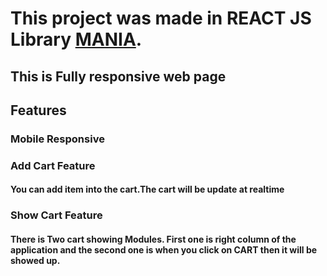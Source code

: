 # This project was made in REACT JS Library [MANIA](https://mania-infoware.netlify.app/).
## This is Fully responsive web page 
## Features
### Mobile Responsive
### Add Cart Feature
#### You can add item into the cart.The cart will be update at realtime 
### Show Cart Feature
#### There is Two cart showing Modules. First one is right column of the application and the second one is when you click on CART then it will be showed up.

